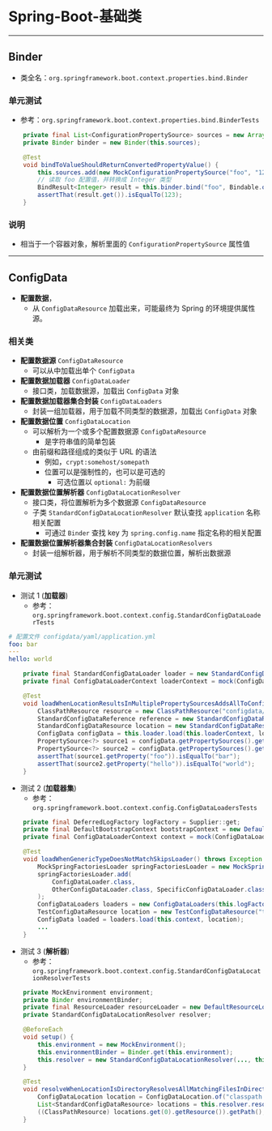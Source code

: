 # Spring-Boot-基础类

---
## Binder
- 类全名：`org.springframework.boot.context.properties.bind.Binder`

### 单元测试
- 参考：`org.springframework.boot.context.properties.bind.BinderTests`

```java
    private final List<ConfigurationPropertySource> sources = new ArrayList<>();
    private Binder binder = new Binder(this.sources);

    @Test
    void bindToValueShouldReturnConvertedPropertyValue() {
        this.sources.add(new MockConfigurationPropertySource("foo", "123"));
        // 读取 foo 配置值，并转换成 Integer 类型
        BindResult<Integer> result = this.binder.bind("foo", Bindable.of(Integer.class));
        assertThat(result.get()).isEqualTo(123);
    }
```

### 说明
- 相当于一个容器对象，解析里面的 `ConfigurationPropertySource` 属性值


---
## ConfigData
- **配置数据**，
  - 从 `ConfigDataResource` 加载出来，可能最终为 Spring 的环境提供属性源。

### 相关类
- **配置数据源** `ConfigDataResource`
  - 可以从中加载出单个 `ConfigData`
- **配置数据加载器** `ConfigDataLoader`
  - 接口类，加载数据源，加载出 `ConfigData` 对象
- **配置数据加载器集合封装** `ConfigDataLoaders`
  - 封装一组加载器，用于加载不同类型的数据源，加载出 `ConfigData` 对象
- **配置数据位置** `ConfigDataLocation`
  - 可以解析为一个或多个配置数据源 `ConfigDataResource`
    - 是字符串值的简单包装
  - 由前缀和路径组成的类似于 URL 的语法
    - 例如，`crypt:somehost/somepath`
    - 位置可以是强制性的，也可以是可选的
      - 可选位置以 `optional:` 为前缀
- **配置数据位置解析器** `ConfigDataLocationResolver`
  - 接口类，将位置解析为多个数据源 `ConfigDataResource`
  - 子类 `StandardConfigDataLocationResolver` 默认查找 `application` 名称相关配置
    - 可通过 `Binder` 查找 key 为 `spring.config.name` 指定名称的相关配置
- **配置数据位置解析器集合封装** `ConfigDataLocationResolvers`
  - 封装一组解析器，用于解析不同类型的数据位置，解析出数据源

### 单元测试
- 测试 1 (**加载器**)
  - 参考：`org.springframework.boot.context.config.StandardConfigDataLoaderTests`
```yml
# 配置文件 configdata/yaml/application.yml
foo: bar
---
hello: world
```
```java
    private final StandardConfigDataLoader loader = new StandardConfigDataLoader();
    private final ConfigDataLoaderContext loaderContext = mock(ConfigDataLoaderContext.class);

    @Test
    void loadWhenLocationResultsInMultiplePropertySourcesAddsAllToConfigData() throws IOException {
        ClassPathResource resource = new ClassPathResource("configdata/yaml/application.yml");
        StandardConfigDataReference reference = new StandardConfigDataReference(..., "yml", new YamlPropertySourceLoader());
        StandardConfigDataResource location = new StandardConfigDataResource(reference, resource); // 创建：配置数据源
        ConfigData configData = this.loader.load(this.loaderContext, location);     // 加载
        PropertySource<?> source1 = configData.getPropertySources().get(0);         // 获取配置
        PropertySource<?> source2 = configData.getPropertySources().get(1);
        assertThat(source1.getProperty("foo")).isEqualTo("bar");                    // 查找属性
        assertThat(source2.getProperty("hello")).isEqualTo("world");
    }
```

- 测试 2 (**加载器集**)
  - 参考：`org.springframework.boot.context.config.ConfigDataLoadersTests`
```java
    private final DeferredLogFactory logFactory = Supplier::get;
    private final DefaultBootstrapContext bootstrapContext = new DefaultBootstrapContext();
    private final ConfigDataLoaderContext context = mock(ConfigDataLoaderContext.class);

    @Test
    void loadWhenGenericTypeDoesNotMatchSkipsLoader() throws Exception {
        MockSpringFactoriesLoader springFactoriesLoader = new MockSpringFactoriesLoader();
        springFactoriesLoader.add(
            ConfigDataLoader.class,
            OtherConfigDataLoader.class, SpecificConfigDataLoader.class         // 设置 2 个加载器
        );
        ConfigDataLoaders loaders = new ConfigDataLoaders(this.logFactory, this.bootstrapContext, springFactoriesLoader);
        TestConfigDataResource location = new TestConfigDataResource("test");   // 配置数据源
        ConfigData loaded = loaders.load(this.context, location);               // 加载
        ...
    }
```

- 测试 3 (**解析器**)
  - 参考：`org.springframework.boot.context.config.StandardConfigDataLocationResolverTests`
```java
    private MockEnvironment environment;
    private Binder environmentBinder;
    private final ResourceLoader resourceLoader = new DefaultResourceLoader();
    private StandardConfigDataLocationResolver resolver;

    @BeforeEach
    void setup() {
        this.environment = new MockEnvironment();
        this.environmentBinder = Binder.get(this.environment);
        this.resolver = new StandardConfigDataLocationResolver(..., this.environmentBinder, this.resourceLoader);
    }

    @Test
    void resolveWhenLocationIsDirectoryResolvesAllMatchingFilesInDirectory() {
        ConfigDataLocation location = ConfigDataLocation.of("classpath:/configdata/properties/");
        List<StandardConfigDataResource> locations = this.resolver.resolve(this.context, location);
        ((ClassPathResource) locations.get(0).getResource()).getPath(); // 查找出文件为: ./configdata/properties/application.properties
    }
```